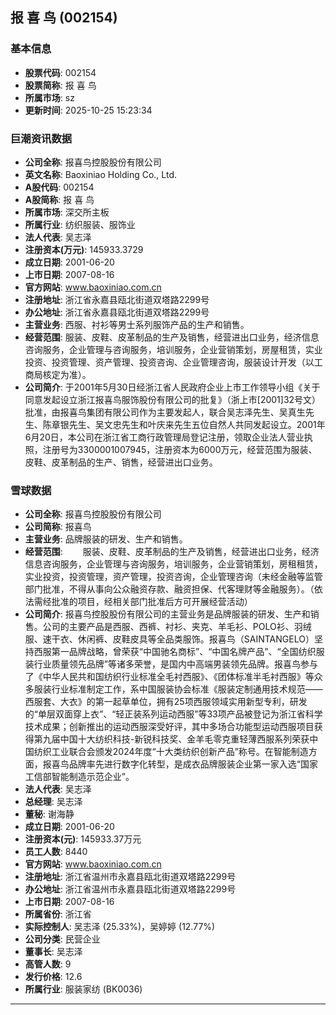 ## 报 喜 鸟 (002154)

### 基本信息

- **股票代码**: 002154
- **股票简称**: 报 喜 鸟
- **所属市场**: sz
- **更新时间**: 2025-10-25 15:23:34

### 巨潮资讯数据

- **公司全称**: 报喜鸟控股股份有限公司
- **英文名称**: Baoxiniao Holding Co., Ltd.
- **A股代码**: 002154
- **A股简称**: 报 喜 鸟
- **所属市场**: 深交所主板
- **所属行业**: 纺织服装、服饰业
- **法人代表**: 吴志泽
- **注册资本(万元)**: 145933.3729
- **成立日期**: 2001-06-20
- **上市日期**: 2007-08-16
- **官方网站**: www.baoxiniao.com.cn
- **注册地址**: 浙江省永嘉县瓯北街道双塔路2299号
- **办公地址**: 浙江省永嘉县瓯北街道双塔路2299号
- **主营业务**: 西服、衬衫等男士系列服饰产品的生产和销售。
- **经营范围**: 服装、皮鞋、皮革制品的生产及销售，经营进出口业务，经济信息咨询服务，企业管理与咨询服务，培训服务，企业营销策划，房屋租赁，实业投资、投资管理、资产管理、投资咨询、企业管理咨询，服装设计开发（以工商局核定为准）。
- **公司简介**: 于2001年5月30日经浙江省人民政府企业上市工作领导小组《关于同意发起设立浙江报喜鸟服饰股份有限公司的批复》（浙上市[2001]32号文）批准，由报喜鸟集团有限公司作为主要发起人，联合吴志泽先生、吴真生先生、陈章银先生、吴文忠先生和叶庆来先生五位自然人共同发起设立。2001年6月20日，本公司在浙江省工商行政管理局登记注册，领取企业法人营业执照，注册号为3300001007945，注册资本为6000万元，经营范围为服装、皮鞋、皮革制品的生产、销售，经营进出口业务。

### 雪球数据

- **公司全称**: 报喜鸟控股股份有限公司
- **公司简称**: 报喜鸟
- **主营业务**: 品牌服装的研发、生产和销售。
- **经营范围**: 　　服装、皮鞋、皮革制品的生产及销售，经营进出口业务，经济信息咨询服务，企业管理与咨询服务，培训服务，企业营销策划，房租租赁，实业投资，投资管理，资产管理，投资咨询，企业管理咨询（未经金融等监管部门批准，不得从事向公众融资存款、融资担保、代客理财等金融服务）。（依法需经批准的项目，经相关部门批准后方可开展经营活动）
- **公司简介**: 报喜鸟控股股份有限公司的主营业务是品牌服装的研发、生产和销售。公司的主要产品是西服、西裤、衬衫、夹克、羊毛衫、POLO衫、羽绒服、速干衣、休闲裤、皮鞋皮具等全品类服饰。报喜鸟（SAINTANGELO）坚持西服第一品牌战略，曾荣获“中国驰名商标”、“中国名牌产品”、“全国纺织服装行业质量领先品牌”等诸多荣誉，是国内中高端男装领先品牌。报喜鸟参与了《中华人民共和国纺织行业标准全毛衬西服》、《团体标准半毛衬西服》等众多服装行业标准制定工作，系中国服装协会标准《服装定制通用技术规范——西服套、大衣》的第一起草单位，拥有25项西服领域实用新型专利，研发的“单层双面穿上衣”、“轻正装系列运动西服”等33项产品被登记为浙江省科学技术成果；创新推出的运动西服深受好评，其中多场合功能型运动西服项目获得第九届中国十大纺织科技-新锐科技奖、金羊毛零克重轻薄西服系列荣获中国纺织工业联合会颁发2024年度“十大类纺织创新产品”称号。在智能制造方面，报喜鸟品牌率先进行数字化转型，是成衣品牌服装企业第一家入选“国家工信部智能制造示范企业”。
- **法人代表**: 吴志泽
- **总经理**: 吴志泽
- **董秘**: 谢海静
- **成立日期**: 2001-06-20
- **注册资本(元)**: 145933.37万元
- **员工人数**: 8440
- **官方网站**: www.baoxiniao.com.cn
- **注册地址**: 浙江省温州市永嘉县瓯北街道双塔路2299号
- **办公地址**: 浙江省温州市永嘉县瓯北街道双塔路2299号
- **上市日期**: 2007-08-16
- **所属省份**: 浙江省
- **实际控制人**: 吴志泽 (25.33%)，吴婷婷 (12.77%)
- **公司分类**: 民营企业
- **董事长**: 吴志泽
- **高管人数**: 9
- **发行价格**: 12.6
- **所属行业**: 服装家纺 (BK0036)

---
